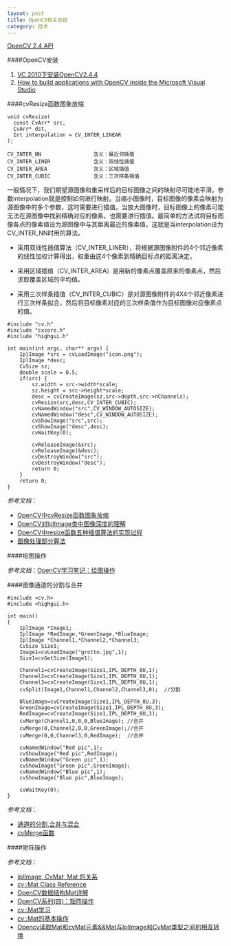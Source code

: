 ```yaml
---
layout: post
title: OpenCV相关总结
category: 技术
---
```


[OpenCV 2.4 API](http://docs.opencv.org/2.4/index.html "Markdown")

####OpenCV安装
1. [VC 2010下安装OpenCV2.4.4](http://wiki.opencv.org.cn/index.php/VC_2010下安装OpenCV2.4.4 "Markdown")
2. [How to build applications with OpenCV inside the Microsoft Visual Studio](http://www.opencv.org.cn/opencvdoc/2.3.2/html/doc/tutorials/introduction/windows_visual_studio_Opencv/windows_visual_studio_Opencv.html#windows-visual-studio-how-to "Markdown")

####cvResize函数图象放缩

```
void cvResize(
  const CvArr* src,
  CvArr* dst,
  Int interpolation = CV_INTER_LINEAR
);

CV_INTER_NN                 含义：最近邻插值
CV_INTER_LINER              含义：双线性插值
CV_INTER_AREA               含义：区域插值
CV_INTER_CUBIC              含义：三次样条插值
```

一般情况下，我们期望源图像和重采样后的目标图像之间的映射尽可能地平滑。参数interpolation就是控制如何进行映射。当缩小图像时，目标图像的像素会映射为源图像中的多个参数，这时需要进行插值。当放大图像时，目标图像上的像素可能无法在源图像中找到精确对应的像素，也需要进行插值。最简单的方法试将目标图像各点的像素值设为源图像中与其距离最近的像素值，这就是当interpolation设为CV_INTER_NN时用的算法。

* 采用双线性插值算法（CV_INTER_LINER），将根据源图像附件的4个邻近像素的线性加权计算得出，权重由这4个像素到精确目标点的距离决定。

* 采用区域插值（CV_INTER_AREA）是用新的像素点覆盖原来的像素点，然后求取覆盖区域的平均值。

* 采用三次样条插值（CV_INTER_CUBIC）是对源图像附件的4X4个邻近像素进行三次样条拟合，然后将目标像素对应的三次样条值作为目标图像对应像素点的值。

```
#include "cv.h"
#include "cxcore.h"
#include "highgui.h"

int main(int argc, char** argv) {  
    IplImage *src = cvLoadImage("icon.png");  
    IplImage *desc;  
    CvSize sz;  
    double scale = 0.5;  
    if(src) {
        sz.width = src->width*scale;  
        sz.height = src->height*scale;  
        desc = cvCreateImage(sz,src->depth,src->nChannels);  
        cvResize(src,desc,CV_INTER_CUBIC);  
        cvNamedWindow("src",CV_WINDOW_AUTOSIZE);  
        cvNamedWindow("desc",CV_WINDOW_AUTOSIZE);  
        cvShowImage("src",src);  
        cvShowImage("desc",desc);  
        cvWaitKey(0);  
  
        cvReleaseImage(&src);  
        cvReleaseImage(&desc);  
        cvDestroyWindow("src");  
        cvDestroyWindow("desc");  
        return 0;  
    }  
    return 0;  
}  
```

*参考文档*：

* [OpenCV中cvResize函数图象放缩](http://blog.sina.com.cn/s/blog_59fabe030101ikts.html "Markdown")
* [OpenCV对IplImage类中图像深度的理解](http://m.blog.csdn.net/blog/tangshuai8888/43410571 "Markdown")
* [OpenCV中resize函数五种插值算法的实现过程](http://blog.csdn.net/fengbingchun/article/details/17335477 "Markdown")
* [图像处理部分算法](http://lsclone.github.io/blog/%E6%8A%80%E6%9C%AF/2015/09/24/image-algorithm.html "Markdown")

####绘图操作

*参考文档*：[OpenCV学习笔记：绘图操作](http://blog.csdn.net/thefutureisour/article/details/7523925 "Markdown")

####图像通道的分割与合并

```
#include <cv.h>
#include <highgui.h>

int main()
{
    IplImage *Image1;
    IplImage *RedImage,*GreenImage,*BlueImage;
    IplImage *Channel1,*Channel2,*Channel3;
    CvSize Size1;
    Image1=cvLoadImage("grotto.jpg",1);
    Size1=cvGetSize(Image1);

    Channel1=cvCreateImage(Size1,IPL_DEPTH_8U,1);
    Channel2=cvCreateImage(Size1,IPL_DEPTH_8U,1);
    Channel3=cvCreateImage(Size1,IPL_DEPTH_8U,1);
    cvSplit(Image1,Channel1,Channel2,Channel3,0);  //分割

    BlueImage=cvCreateImage(Size1,IPL_DEPTH_8U,3);
    GreenImage=cvCreateImage(Size1,IPL_DEPTH_8U,3);
    RedImage=cvCreateImage(Size1,IPL_DEPTH_8U,3);
    cvMerge(Channel1,0,0,0,BlueImage); //合并
    cvMerge(0,Channel2,0,0,GreenImage);//合并
    cvMerge(0,0,Channel3,0,RedImage);  //合并

    cvNamedWindow("Red pic",1);
    cvShowImage("Red pic",RedImage);
    cvNamedWindow("Green pic",1);
    cvShowImage("Green pic",GreenImage);
    cvNamedWindow("Blue pic",1);
    cvShowImage("Blue pic",BlueImage);

    cvWaitKey(0);
}
```

*参考文档*：

* [通道的分割,合并与混合](http://yester-place.blogspot.com/2008/07/blog-post_20.html "opencv")
* [cvMerge函数](http://docs.opencv.org/2.4/modules/core/doc/operations_on_arrays.html?highlight=cvmerge "opencv")

####矩阵操作

*参考文档*：

* [IplImage, CvMat, Mat 的关系](http://www.cnblogs.com/summerRQ/articles/2406109.html "opencv")
* [cv::Mat Class Reference](http://docs.opencv.org/master/d3/d63/classcv_1_1Mat.html#abca74fa43163dba52b70af4b48c69f62&gsc.tab=0 "opencv")
* [OpenCV数据结构Mat详解](http://blog.csdn.net/yang_xian521/article/details/7107786 "opencv")
* [OpenCV系列(四)：矩阵操作](http://blog.skyoung.org/2014/07/31/OpenCV(IV)-operations-on-arrays/ "opencv")
* [cv::Mat学习](http://blog.csdn.net/liurong_cn/article/details/7791815 "opencv")
* [cv::Mat的基本操作](http://www.cnblogs.com/mikewolf2002/p/3320734.html "opencv")
* [Opencv读取Mat和cvMat元素&&Mat与IplImage和CvMat类型之间的相互转换](http://blog.csdn.net/chlele0105/article/details/12073671 "opencv")
